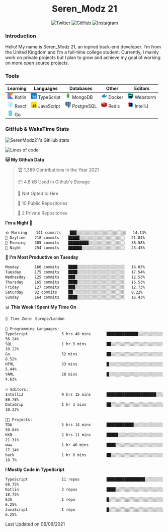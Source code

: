 <div align="center">
  <h1>Seren_Modz 21</h1>
  <a href="https://twitter.com/SerenModz21">
    <img alt="Twitter" src="https://img.shields.io/badge/twitter%20-%231DA1F2.svg?&style=for-the-badge&logo=Twitter&logoColor=white">
  </a>
  <a href="https://github.com/SerenModz21">
    <img alt="GitHub" src="https://img.shields.io/badge/github%20-%23121011.svg?&style=for-the-badge&logo=github&logoColor=white">
  </a>
  <a href="https://www.instagram.com/serenmodz21">
    <img alt="Instagram" src="https://img.shields.io/badge/instagram%20-%23E4405F.svg?&style=for-the-badge&logo=Instagram&logoColor=white">
  </a>
</div>

### Introduction

Hello! My name is Seren_Modz 21, an inpired back-end developer. I'm from the United Kingdom and I'm a full-time college student. Currently, I mainly work on private projects but I plan to grow and achieve my goal of working on more open source projects. 

### Tools

 **Learning**                                        | **Languages**                                               | **Databases**                                               | **Other**                                           | **Editors**                                                  
-----------------------------------------------------|-------------------------------------------------------------|-------------------------------------------------------------|-----------------------------------------------------|--------------------------------------------------------------
 <img width="19px" src="./assets/kotlin.svg"> Kotlin | <img width="19px" src="./assets/typescript.svg"> TypeScript | <img width="19px" src="./assets/mongodb.svg"> MongoDB       | <img width="19px" src="./assets/docker.svg"> Docker | <img width="19px" src="./assets/webstorm.svg"> Webstorm      
 <img width="19px" src="./assets/react.svg"> React   | <img width="19px" src="./assets/javascript.svg"> JavaScript | <img width="19px" src="./assets/postgresql.svg"> PostgreSQL | <img width="19px" src="./assets/redis.svg"> Redis   | <img width="19px" src="./assets/intellij-idea.svg"> IntelliJ
 <img width="19px" src="./assets/go.svg"> Go         |                                                             |                                                             |                                                     |                                                                                                               

### GitHub & WakaTime Stats

![SerenModz21's GitHub stats](https://github-readme-stats.vercel.app/api?username=SerenModz21&show_icons=true&theme=dark)

<!--START_SECTION:waka-->
![Lines of code](https://img.shields.io/badge/From%20Hello%20World%20I%27ve%20Written-19197%20lines%20of%20code-blue)

**🐱 My Github Data** 

> 🏆 1,389 Contributions in the Year 2021
 > 
> 📦 4.8 kB Used in Github's Storage 
 > 
> 🚫 Not Opted to Hire
 > 
> 📜 10 Public Repositories 
 > 
> 🔑 2 Private Repositories  
 > 
**I'm a Night 🦉** 

```text
🌞 Morning    141 commits    ███░░░░░░░░░░░░░░░░░░░░░░   14.13% 
🌆 Daytime    218 commits    █████░░░░░░░░░░░░░░░░░░░░   21.84% 
🌃 Evening    385 commits    █████████░░░░░░░░░░░░░░░░   38.58% 
🌙 Night      254 commits    ██████░░░░░░░░░░░░░░░░░░░   25.45%

```
📅 **I'm Most Productive on Tuesday** 

```text
Monday       160 commits    ████░░░░░░░░░░░░░░░░░░░░░   16.03% 
Tuesday      175 commits    ████░░░░░░░░░░░░░░░░░░░░░   17.54% 
Wednesday    125 commits    ███░░░░░░░░░░░░░░░░░░░░░░   12.53% 
Thursday     165 commits    ████░░░░░░░░░░░░░░░░░░░░░   16.53% 
Friday       127 commits    ███░░░░░░░░░░░░░░░░░░░░░░   12.73% 
Saturday     82 commits     ██░░░░░░░░░░░░░░░░░░░░░░░   8.22% 
Sunday       164 commits    ████░░░░░░░░░░░░░░░░░░░░░   16.43%

```


📊 **This Week I Spent My Time On** 

```text
⌚︎ Time Zone: Europe/London

💬 Programming Languages: 
TypeScript               5 hrs 48 mins       ██████████████░░░░░░░░░░░   56.24% 
SQL                      1 hr 3 mins         ██░░░░░░░░░░░░░░░░░░░░░░░   10.22% 
Go                       52 mins             ██░░░░░░░░░░░░░░░░░░░░░░░   8.52% 
HTML                     33 mins             █░░░░░░░░░░░░░░░░░░░░░░░░   5.44% 
YAML                     28 mins             █░░░░░░░░░░░░░░░░░░░░░░░░   4.63%

🔥 Editors: 
IntelliJ                 9 hrs 15 mins       ██████████████████████░░░   89.78% 
DataGrip                 1 hr 3 mins         ██░░░░░░░░░░░░░░░░░░░░░░░   10.22%

🐱‍💻 Projects: 
TDA                      5 hrs 14 mins       ████████████░░░░░░░░░░░░░   50.84% 
KKB                      2 hrs 11 mins       █████░░░░░░░░░░░░░░░░░░░░   21.31% 
www                      1 hr 46 mins        ████░░░░░░░░░░░░░░░░░░░░░   17.14% 
back                     1 hr 6 mins         ██░░░░░░░░░░░░░░░░░░░░░░░   10.7%

```

**I Mostly Code in TypeScript** 

```text
TypeScript               11 repos            █████████████████░░░░░░░░   68.75% 
Kotlin                   3 repos             ████░░░░░░░░░░░░░░░░░░░░░   18.75% 
EJS                      1 repo              █░░░░░░░░░░░░░░░░░░░░░░░░   6.25% 
JavaScript               1 repo              █░░░░░░░░░░░░░░░░░░░░░░░░   6.25%

```



 Last Updated on 06/09/2021
<!--END_SECTION:waka-->
